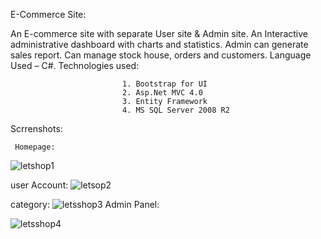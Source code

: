 E-Commerce Site: 

An E-commerce site with separate User site & Admin site. An Interactive administrative dashboard with charts and statistics. Admin can generate sales report. Can manage stock house, orders and customers.
Language Used – C#. Technologies used: 

                             1. Bootstrap for UI
                             2. Asp.Net MVC 4.0
                             3. Entity Framework
                             4. MS SQL Server 2008 R2


  Scrrenshots:
  
     Homepage:         
![letshop1](https://user-images.githubusercontent.com/30244320/29000760-b4235f6e-7a97-11e7-9842-59a1dfc36e9d.JPG)

user Account:
![letsop2](https://user-images.githubusercontent.com/30244320/29000761-b857fafe-7a97-11e7-97e3-0ffad764036f.JPG)

category:
![letsshop3](https://user-images.githubusercontent.com/30244320/29000762-bb8807a0-7a97-11e7-8224-642883a4e697.JPG)
Admin Panel:

![letsshop4](https://user-images.githubusercontent.com/30244320/29001671-b6486a8a-7ab2-11e7-9e0c-06c776ba547d.JPG)

